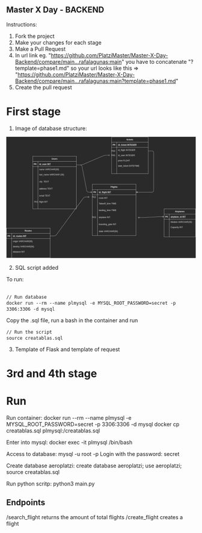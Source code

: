 ## Master X Day - BACKEND

Instructions:

1. Fork the project
2. Make your changes for each stage
3. Make a Pull Request
4. In url link eg. "https://github.com/PlatziMaster/Master-X-Day-Backend/compare/main...rafalagunas:main" you have to concatenate
   "?template=phase1.md" so your url looks like this => "https://github.com/PlatziMaster/Master-X-Day-Backend/compare/main...rafalagunas:main?template=phase1.md"
5. Create the pull request

# First stage

1. Image of database structure:

![Database structure](./Modelo-platzi-master.png "Database structure")

2. SQL script added

To run:

```

// Run database
docker run --rm --name plmysql -e MYSQL_ROOT_PASSWORD=secret -p 3306:3306 -d mysql

```

Copy the .sql file, run a bash in the container and run
```
// Run the script
source creatablas.sql

```

3. Template of Flask and template of request

# 3rd and 4th stage

# Run

Run container:
docker run --rm --name plmysql -e MYSQL_ROOT_PASSWORD=secret -p 3306:3306 -d mysql
docker cp creatablas.sql plmysql:/creatablas.sql

Enter into mysql:
docker exec -it plmysql /bin/bash

Access to database:
mysql -u root -p
Login with the password: secret

Create database aeroplatzi:
create database aeroplatzi;
use aeroplatzi;
source creatablas.sql

Run python scritp:
python3 main.py


## Endpoints 

/search_flight returns the amount of total flights
/create_flight  creates a flight

